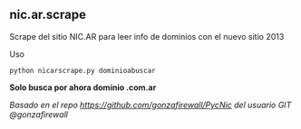 nic.ar.scrape
-------------

Scrape del sitio NIC.AR para leer info de dominios con el nuevo sitio 2013

Uso

	python nicarscrape.py dominioabuscar

**Solo busca por ahora dominio .com.ar**

*Basado en el repo https://github.com/gonzafirewall/PycNic del usuario GIT @gonzafirewall*

